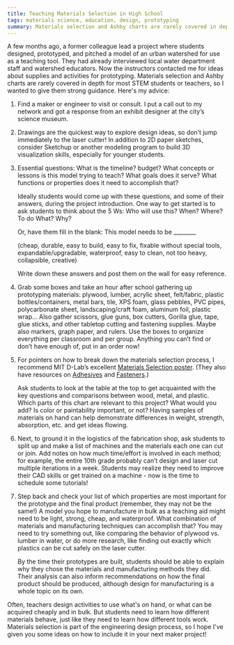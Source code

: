 ```yaml
---
title: Teaching Materials Selection in High School
tags: materials science, education, design, prototyping
summary: Materials selection and Ashby charts are rarely covered in depth for most STEM students or teachers, so I wanted to give them strong guidance. Here's my advice.
---
```


A few months ago, a former colleague lead a project where students designed, prototyped, and pitched a model of an urban watershed for use as a teaching tool. They had already interviewed local water department staff and watershed educators. Now the instructors contacted me for ideas about supplies and activities for prototyping. Materials selection and Ashby charts are rarely covered in depth for most STEM students or teachers, so I wanted to give them strong guidance. Here's my advice:
<!--more-->

1. Find a maker or engineer to visit or consult. I put a call out to my network and got a response from an exhibit designer at the city’s science museum.

2. Drawings are the quickest way to explore design ideas, so don’t jump immediately to the laser cutter! In addition to 2D paper sketches, consider Sketchup or another modeling program to build 3D visualization skills, especially for younger students.

3. Essential questions: What is the timeline? budget? What concepts or lessons is this model trying to teach? What goals does it serve? What functions or properties does it need to accomplish that?

    Ideally students would come up with these questions, and some of their answers, during the project introduction. One way to get started is to ask students to think about the 5 Ws: Who will use this? When? Where? To do What? Why?

    Or, have them fill in the blank: This model needs to be ________

    (cheap, durable, easy to build, easy to fix, fixable without special tools, expandable/upgradable, waterproof, easy to clean, not too heavy, collapsible, creative)

    Write down these answers and post them on the wall for easy reference.

4. Grab some boxes and take an hour after school gathering up prototyping materials: plywood, lumber, acrylic sheet, felt/fabric, plastic bottles/containers, metal bars, tile, XPS foam, glass pebbles, PVC pipes, polycarbonate sheet, landscaping/craft foam, aluminum foil, plastic wrap... Also gather scissors, glue guns, box cutters, Gorilla glue, tape, glue sticks, and other tabletop cutting and fastening supplies. Maybe also markers, graph paper, and rulers. Use the boxes to organize everything per classroom and per group. Anything you can’t find or don’t have enough of, put in an order now!

5. For pointers on how to break down the materials selection process, I recommend MIT D-Lab’s excellent [Materials Selection poster](https://d-lab.mit.edu/sites/default/files/D-Lab_Learn-It_Material-selection.pdf). (They also have resources on [Adhesives](https://d-lab.mit.edu/sites/default/files/D-Lab_Learn-It_Adhesives.pdf) and [Fasteners](https://d-lab.mit.edu/sites/default/files/D-Lab_Learn-It_Fasteners_0.pdf).)

    Ask students to look at the table at the top to get acquainted with the key questions and comparisons between wood, metal, and plastic. Which parts of this chart are relevant to this project? What would you add? Is color or paintability important, or not? Having samples of materials on hand can help demonstrate differences in weight, strength, absorption, etc. and get ideas flowing.

6. Next, to ground it in the logistics of the fabrication shop, ask students to split up and make a list of machines and the materials each one can cut or join. Add notes on how much time/effort is involved in each method; for example, the entire 10th grade probably can’t design and laser cut multiple iterations in a week. Students may realize they need to improve their CAD skills or get trained on a machine - now is the time to schedule some tutorials!

7. Step back and check your list of which properties are most important for the prototype and the final product (remember, they may not be the same!) A model you hope to manufacture in bulk as a teaching aid might need to be light, strong, cheap, and waterproof. What combination of materials and manufacturing techniques can accomplish that? You may need to try something out, like comparing the behavior of plywood vs. lumber in water, or do more research, like finding out exactly which plastics can be cut safely on the laser cutter.

    By the time their prototypes are built, students should be able to explain why they chose the materials and manufacturing methods they did. Their analysis can also inform recommendations on how the final product should be produced, although design for manufacturing is a whole topic on its own.

Often, teachers design activities to use what's on hand, or what can be acquired cheaply and in bulk. But students need to learn how different materials behave, just like they need to learn how different tools work. Materials selection is part of the engineering design process, so I hope I've given you some ideas on how to include it in your next maker project!
